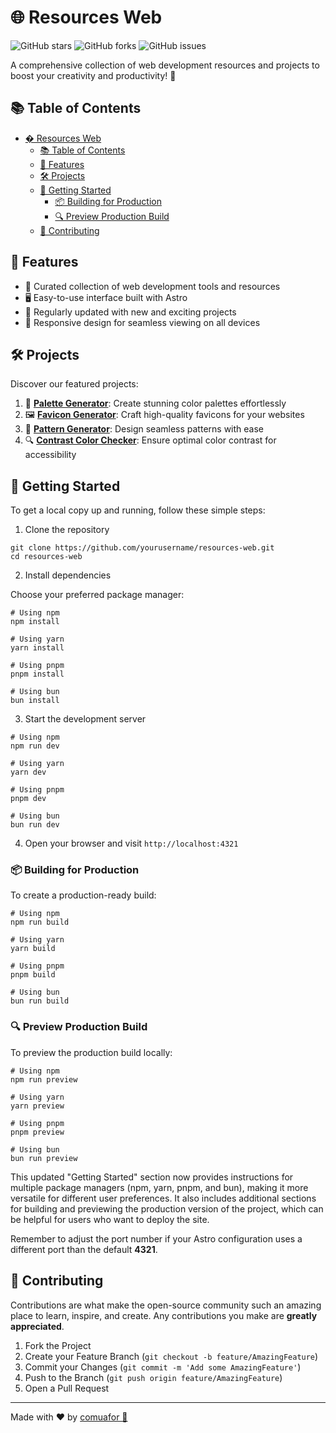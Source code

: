 # 🌐 Resources Web

![GitHub stars](https://img.shields.io/github/stars/afordigital/resources-web?style=social)
![GitHub forks](https://img.shields.io/github/forks/afordigital/resources-web?style=social)
![GitHub issues](https://img.shields.io/github/issues/afordigital/resources-web)

A comprehensive collection of web development resources and projects to boost your creativity and productivity! 🚀

## 📚 Table of Contents

- [� Resources Web](#-resources-web)
  - [📚 Table of Contents](#-table-of-contents)
  - [🌟 Features](#-features)
  - [🛠️ Projects](#️-projects)
  - [🚀 Getting Started](#-getting-started)
    - [📦 Building for Production](#-building-for-production)
    - [🔍 Preview Production Build](#-preview-production-build)
  - [🤝 Contributing](#-contributing)

## 🌟 Features

- 🎨 Curated collection of web development tools and resources
- 🖥️ Easy-to-use interface built with Astro
- 🔧 Regularly updated with new and exciting projects
- 📱 Responsive design for seamless viewing on all devices

## 🛠️ Projects

Discover our featured projects:

1. 🎨 **[Palette Generator](https://palette-generator-indol.vercel.app/?color=%233ba996)**: Create stunning color palettes effortlessly
2. 🖼️ **[Favicon Generator](https://favicons.afor.digital)**: Craft high-quality favicons for your websites
3. 🔄 **[Pattern Generator](https://pattern-generator-woad.vercel.app)**: Design seamless patterns with ease
4. 🔍 **[Contrast Color Checker](https://color-contrast-checker-ten.vercel.app/)**: Ensure optimal color contrast for accessibility

## 🚀 Getting Started

To get a local copy up and running, follow these simple steps:

1. Clone the repository

```shellscript
git clone https://github.com/yourusername/resources-web.git
cd resources-web
```

2. Install dependencies

Choose your preferred package manager:

```shellscript
# Using npm
npm install

# Using yarn
yarn install

# Using pnpm
pnpm install

# Using bun
bun install
```

3. Start the development server

```shellscript
# Using npm
npm run dev

# Using yarn
yarn dev

# Using pnpm
pnpm dev

# Using bun
bun run dev
```

4. Open your browser and visit `http://localhost:4321`

### 📦 Building for Production

To create a production-ready build:

```shellscript
# Using npm
npm run build

# Using yarn
yarn build

# Using pnpm
pnpm build

# Using bun
bun run build
```

### 🔍 Preview Production Build

To preview the production build locally:

```shellscript
# Using npm
npm run preview

# Using yarn
yarn preview

# Using pnpm
pnpm preview

# Using bun
bun run preview
```

This updated "Getting Started" section now provides instructions for multiple package managers (npm, yarn, pnpm, and bun), making it more versatile for different user preferences. It also includes additional sections for building and previewing the production version of the project, which can be helpful for users who want to deploy the site.

Remember to adjust the port number if your Astro configuration uses a different port than the default **4321**.

## 🤝 Contributing

Contributions are what make the open-source community such an amazing place to learn, inspire, and create. Any contributions you make are **greatly appreciated**.

1. Fork the Project
2. Create your Feature Branch (`git checkout -b feature/AmazingFeature`)
3. Commit your Changes (`git commit -m 'Add some AmazingFeature'`)
4. Push to the Branch (`git push origin feature/AmazingFeature`)
5. Open a Pull Request

---

Made with ❤️ by [comuafor 🐀](https://discord.com/invite/comuafor)
